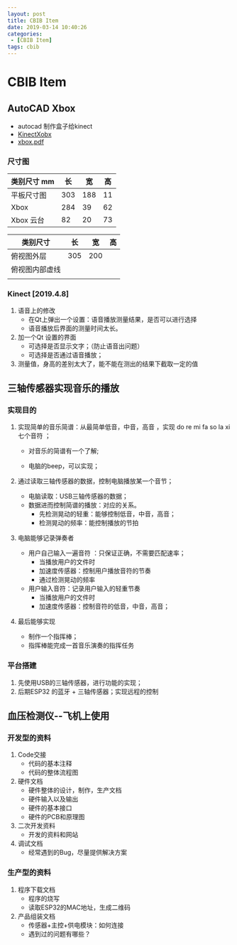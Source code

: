 ```yaml
---
layout: post
title: CBIB Item
date: 2019-03-14 10:40:26
categories: 
 - [CBIB Item]
tags: cbib
---
```




# CBIB Item

## AutoCAD Xbox

+ autocad 制作盒子给kinect
+ [KinectXobx](/document/cad/KinectXbox.dwg)
+ [xbox.pdf](/document/cad/xbox.pdf)

### 尺寸图

| 类别尺寸 mm | 长   | 宽   | 高   |
| ----------- | ---- | ---- | ---- |
| 平板尺寸图  | 303  | 188  | 11   |
| Xbox        | 284  | 39   | 62   |
| Xbox 云台   | 82   | 20   | 73   |

| 类别尺寸       | 长   | 宽   | 高   |
| -------------- | ---- | ---- | ---- |
| 俯视图外层     | 305  | 200  |      |
| 俯视图内部虚线 |      |      |      |
|                |      |      |      |

### Kinect [2019.4.8]

1. 语音上的修改
   + 在Qt上弹出一个设置：语音播放测量结果，是否可以进行选择
   + 语音播放后界面的测量时间太长。
2. 加一个Qt 设置的界面
   + 可选择是否显示文字；（防止语音出问题）
   + 可选择是否通过语音播放；
3. 测量值，身高的差别太大了，能不能在测出的结果下截取一定的值



## 三轴传感器实现音乐的播放

### 实现目的

1. 实现简单的音乐简谱：从最简单低音，中音，高音 ，实现   do re mi fa so la xi 七个音符 ；

   + 对音乐的简谱有一个了解;

   + 电脑的beep，可以实现；

2. 通过读取三轴传感器的数据，控制电脑播放某一个音节；

   + 电脑读取：USB三轴传感器的数据；
   + 数据进而控制简谱的播放：对应的关系。
     + 先检测晃动的轻重：能够控制低音，中音，高音；
     + 检测晃动的频率：能控制播放的节拍

3. 电脑能够记录弹奏者

   + 用户自己输入一遍音符 ：只保证正确，不需要匹配速率；
     + 当播放用户的文件时
     + 加速度传感器：控制用户播放音符的节奏
     + 通过检测晃动的频率
   + 用户输入音符：记录用户输入的轻重节奏
     + 当播放用户的文件时
     + 加速度传感器：控制音符的低音，中音，高音；

4. 最后能够实现

   + 制作一个指挥棒；
   + 指挥棒能完成一首音乐演奏的指挥任务

### 平台搭建

1. 先使用USB的三轴传感器，进行功能的实现；
2. 后期ESP32 的蓝牙 + 三轴传感器；实现远程的控制

## 血压检测仪--飞机上使用

### 开发型的资料

1. Code交接
   + 代码的基本注释
   + 代码的整体流程图
2. 硬件文档
   + 硬件整体的设计，制作，生产文档
   + 硬件输入以及输出
   + 硬件的基本接口
   + 硬件的PCB和原理图
3. 二次开发资料
   + 开发的资料和网站
4. 调试文档
   + 经常遇到的Bug，尽量提供解决方案

### 生产型的资料

1. 程序下载文档
   + 程序的烧写
   + 读取ESP32的MAC地址，生成二维码
2. 产品组装文档
   + 传感器+主控+供电模块：如何连接
   + 遇到过的问题有哪些？